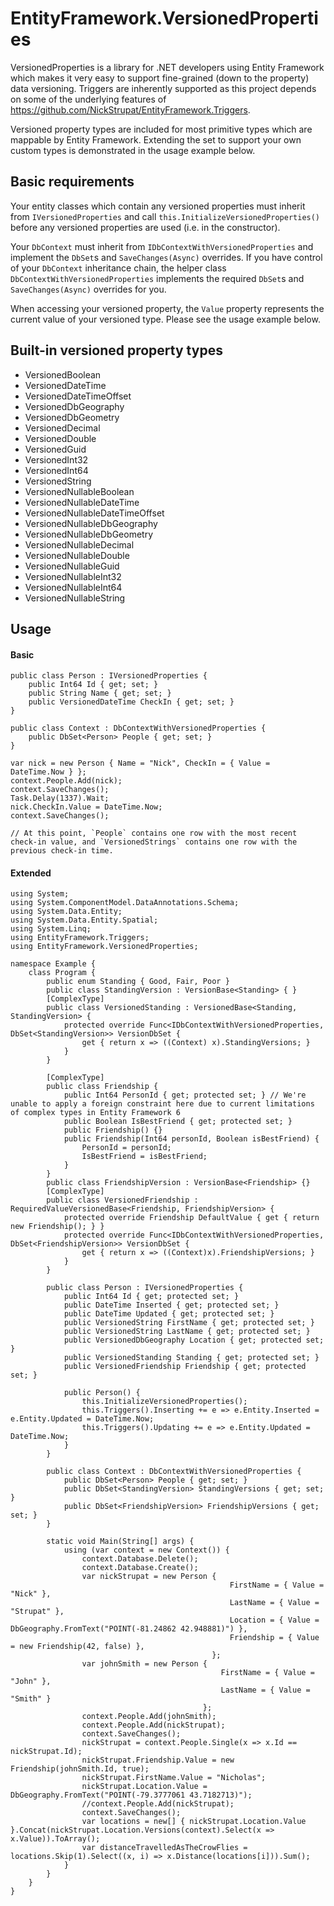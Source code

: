 EntityFramework.VersionedProperties
==================================

VersionedProperties is a library for .NET developers using Entity Framework which makes it very easy to support fine-grained (down to the property) data versioning. Triggers are inherently supported as this project depends on some of the underlying features of https://github.com/NickStrupat/EntityFramework.Triggers.

Versioned property types are included for most primitive types which are mappable by Entity Framework. Extending the set to support your own custom types is demonstrated in the usage example below.

## Basic requirements

Your entity classes which contain any versioned properties must inherit from `IVersionedProperties` and call `this.InitializeVersionedProperties()` before any versioned properties are used (i.e. in the constructor).

Your `DbContext` must inherit from `IDbContextWithVersionedProperties` and implement the `DbSet`s and `SaveChanges(Async)` overrides. If you have control of your `DbContext` inheritance chain, the helper class `DbContextWithVersionedProperties` implements the required `DbSet`s and `SaveChanges(Async)` overrides for you.

When accessing your versioned property, the `Value` property represents the current value of your versioned type. Please see the usage example below.

## Built-in versioned property types

- VersionedBoolean
- VersionedDateTime
- VersionedDateTimeOffset
- VersionedDbGeography
- VersionedDbGeometry
- VersionedDecimal
- VersionedDouble
- VersionedGuid
- VersionedInt32
- VersionedInt64
- VersionedString
- VersionedNullableBoolean
- VersionedNullableDateTime
- VersionedNullableDateTimeOffset
- VersionedNullableDbGeography
- VersionedNullableDbGeometry
- VersionedNullableDecimal
- VersionedNullableDouble
- VersionedNullableGuid
- VersionedNullableInt32
- VersionedNullableInt64
- VersionedNullableString

## Usage

#### Basic

	public class Person : IVersionedProperties {
		public Int64 Id { get; set; }
		public String Name { get; set; }
		public VersionedDateTime CheckIn { get; set; }
	}
	
	public class Context : DbContextWithVersionedProperties {
		public DbSet<Person> People { get; set; }
	}
	
	var nick = new Person { Name = "Nick", CheckIn = { Value = DateTime.Now } };
	context.People.Add(nick);
	context.SaveChanges();
	Task.Delay(1337).Wait;
	nick.CheckIn.Value = DateTime.Now;
	context.SaveChanges();
	
	// At this point, `People` contains one row with the most recent check-in value, and `VersionedStrings` contains one row with the previous check-in time.

#### Extended
	
	using System;
	using System.ComponentModel.DataAnnotations.Schema;
	using System.Data.Entity;
	using System.Data.Entity.Spatial;
	using System.Linq;
	using EntityFramework.Triggers;
	using EntityFramework.VersionedProperties;

	namespace Example {
		class Program {
			public enum Standing { Good, Fair, Poor }
			public class StandingVersion : VersionBase<Standing> { }
			[ComplexType]
			public class VersionedStanding : VersionedBase<Standing, StandingVersion> {
				protected override Func<IDbContextWithVersionedProperties, DbSet<StandingVersion>> VersionDbSet {
					get { return x => ((Context) x).StandingVersions; }
				}
			}

			[ComplexType]
			public class Friendship {
				public Int64 PersonId { get; protected set; } // We're unable to apply a foreign constraint here due to current limitations of complex types in Entity Framework 6
				public Boolean IsBestFriend { get; protected set; }
				public Friendship() {}
				public Friendship(Int64 personId, Boolean isBestFriend) {
					PersonId = personId;
					IsBestFriend = isBestFriend;
				}
			}
			public class FriendshipVersion : VersionBase<Friendship> {}
			[ComplexType]
			public class VersionedFriendship : RequiredValueVersionedBase<Friendship, FriendshipVersion> {
				protected override Friendship DefaultValue { get { return new Friendship(); } }
				protected override Func<IDbContextWithVersionedProperties, DbSet<FriendshipVersion>> VersionDbSet {
					get { return x => ((Context)x).FriendshipVersions; }
				}
			}

			public class Person : IVersionedProperties {
				public Int64 Id { get; protected set; }
				public DateTime Inserted { get; protected set; }
				public DateTime Updated { get; protected set; }
				public VersionedString FirstName { get; protected set; }
				public VersionedString LastName { get; protected set; }
				public VersionedDbGeography Location { get; protected set; }
				public VersionedStanding Standing { get; protected set; }
				public VersionedFriendship Friendship { get; protected set; }

				public Person() {
					this.InitializeVersionedProperties();
					this.Triggers().Inserting += e => e.Entity.Inserted = e.Entity.Updated = DateTime.Now;
					this.Triggers().Updating += e => e.Entity.Updated = DateTime.Now;
				}
			}

			public class Context : DbContextWithVersionedProperties {
				public DbSet<Person> People { get; set; }
				public DbSet<StandingVersion> StandingVersions { get; set; }
				public DbSet<FriendshipVersion> FriendshipVersions { get; set; }
			}

			static void Main(String[] args) {
				using (var context = new Context()) {
					context.Database.Delete();
					context.Database.Create();
					var nickStrupat = new Person {
													 FirstName = { Value = "Nick" },
													 LastName = { Value = "Strupat" },
													 Location = { Value = DbGeography.FromText("POINT(-81.24862 42.948881)") },
													 Friendship = { Value = new Friendship(42, false) },
												 };
					var johnSmith = new Person {
												   FirstName = { Value = "John" },
												   LastName = { Value = "Smith" }
											   };
					context.People.Add(johnSmith);
					context.People.Add(nickStrupat);
					context.SaveChanges();
					nickStrupat = context.People.Single(x => x.Id == nickStrupat.Id);
					nickStrupat.Friendship.Value = new Friendship(johnSmith.Id, true);
					nickStrupat.FirstName.Value = "Nicholas";
					nickStrupat.Location.Value = DbGeography.FromText("POINT(-79.3777061 43.7182713)");
					//context.People.Add(nickStrupat);
					context.SaveChanges();
					var locations = new[] { nickStrupat.Location.Value }.Concat(nickStrupat.Location.Versions(context).Select(x => x.Value)).ToArray();
					var distanceTravelledAsTheCrowFlies = locations.Skip(1).Select((x, i) => x.Distance(locations[i])).Sum();
				}
			}
		}
	}